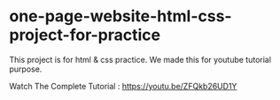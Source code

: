 # one-page-website-html-css-project-for-practice
This project is for html &amp; css practice. We made this for youtube tutorial purpose.

Watch The Complete Tutorial : https://youtu.be/ZFQkb26UD1Y
